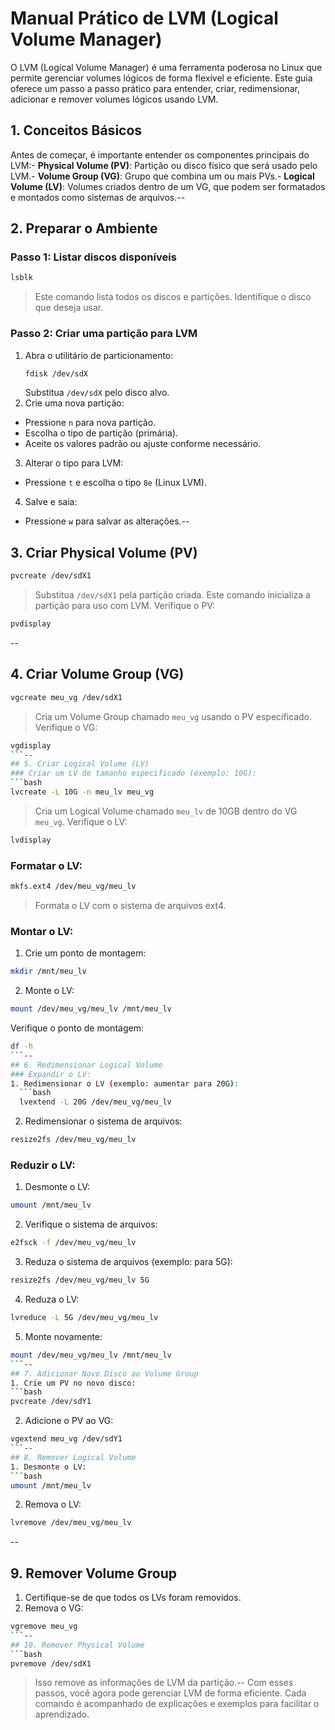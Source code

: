 # Manual Prático de LVM (Logical Volume Manager)
 O LVM (Logical Volume Manager) é uma ferramenta poderosa no Linux que permite gerenciar
 volumes lógicos de forma flexível e eficiente. Este guia oferece um passo a passo prático para
 entender, criar, redimensionar, adicionar e remover volumes lógicos usando LVM.
 ## 1. Conceitos Básicos
 Antes de começar, é importante entender os componentes principais do LVM:- **Physical Volume (PV)**: Partição ou disco físico que será usado pelo LVM.- **Volume Group (VG)**: Grupo que combina um ou mais PVs.- **Logical Volume (LV)**: Volumes criados dentro de um VG, que podem ser formatados e
 montados como sistemas de arquivos.--
## 2. Preparar o Ambiente
 ### Passo 1: Listar discos disponíveis
 ```bash
 lsblk
 ```
 > Este comando lista todos os discos e partições. Identifique o disco que deseja usar.
 ### Passo 2: Criar uma partição para LVM
1. Abra o utilitário de particionamento:
   ```bash
   fdisk /dev/sdX
   ```
   Substitua `/dev/sdX` pelo disco alvo.
 2. Crie uma nova partição:
   - Pressione `n` para nova partição.
   - Escolha o tipo de partição (primária).
   - Aceite os valores padrão ou ajuste conforme necessário.
 3. Alterar o tipo para LVM:
   - Pressione `t` e escolha o tipo `8e` (Linux LVM).
 4. Salve e saia:
   - Pressione `w` para salvar as alterações.--
## 3. Criar Physical Volume (PV)
 ```bash
 pvcreate /dev/sdX1
 ```
 > Substitua `/dev/sdX1` pela partição criada. Este comando inicializa a partição para uso com LVM.
 Verifique o PV:
 ```bash
 pvdisplay
 ```
--
## 4. Criar Volume Group (VG)
 ```bash
 vgcreate meu_vg /dev/sdX1
 ```
 > Cria um Volume Group chamado `meu_vg` usando o PV especificado.
 Verifique o VG:
 ```bash
 vgdisplay
 ```--
## 5. Criar Logical Volume (LV)
 ### Criar um LV de tamanho especificado (exemplo: 10G):
 ```bash
 lvcreate -L 10G -n meu_lv meu_vg
 ```
 > Cria um Logical Volume chamado `meu_lv` de 10GB dentro do VG `meu_vg`.
 Verifique o LV:
 ```bash
 lvdisplay
 ```
### Formatar o LV:
 ```bash
 mkfs.ext4 /dev/meu_vg/meu_lv
 ```
 > Formata o LV com o sistema de arquivos ext4.
 ### Montar o LV:
 1. Crie um ponto de montagem:
   ```bash
   mkdir /mnt/meu_lv
   ```
 2. Monte o LV:
   ```bash
   mount /dev/meu_vg/meu_lv /mnt/meu_lv
   ```
 Verifique o ponto de montagem:
 ```bash
 df -h
 ```--
## 6. Redimensionar Logical Volume
 ### Expandir o LV:
 1. Redimensionar o LV (exemplo: aumentar para 20G):
   ```bash
   lvextend -L 20G /dev/meu_vg/meu_lv
   ```
 2. Redimensionar o sistema de arquivos:
   ```bash
   resize2fs /dev/meu_vg/meu_lv
   ```
 ### Reduzir o LV:
 1. Desmonte o LV:
   ```bash
   umount /mnt/meu_lv
   ```
 2. Verifique o sistema de arquivos:
   ```bash
   e2fsck -f /dev/meu_vg/meu_lv
   ```
 3. Reduza o sistema de arquivos (exemplo: para 5G):
   ```bash
   resize2fs /dev/meu_vg/meu_lv 5G
   ```
 4. Reduza o LV:
   ```bash
   lvreduce -L 5G /dev/meu_vg/meu_lv
   ```
 5. Monte novamente:
   ```bash
   mount /dev/meu_vg/meu_lv /mnt/meu_lv
   ```--
## 7. Adicionar Novo Disco ao Volume Group
 1. Crie um PV no novo disco:
   ```bash
   pvcreate /dev/sdY1
   ```
 2. Adicione o PV ao VG:
   ```bash
   vgextend meu_vg /dev/sdY1
   ```--
## 8. Remover Logical Volume
 1. Desmonte o LV:
   ```bash
   umount /mnt/meu_lv
   ```
 2. Remova o LV:
   ```bash
   lvremove /dev/meu_vg/meu_lv
   ```
--
## 9. Remover Volume Group
 1. Certifique-se de que todos os LVs foram removidos.
 2. Remova o VG:
   ```bash
   vgremove meu_vg
   ```--
## 10. Remover Physical Volume
 ```bash
 pvremove /dev/sdX1
 ```
 > Isso remove as informações de LVM da partição.--
Com esses passos, você agora pode gerenciar LVM de forma eficiente. Cada comando é
 acompanhado de explicações e exemplos para facilitar o aprendizado.
